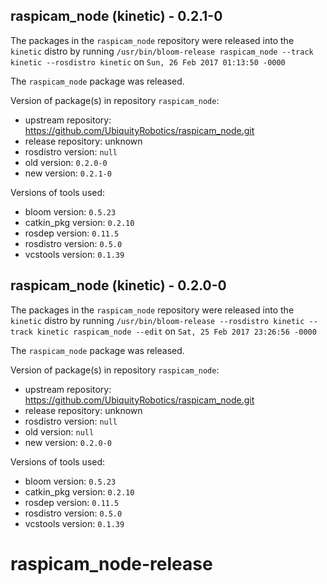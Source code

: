 ## raspicam_node (kinetic) - 0.2.1-0

The packages in the `raspicam_node` repository were released into the `kinetic` distro by running `/usr/bin/bloom-release raspicam_node --track kinetic --rosdistro kinetic` on `Sun, 26 Feb 2017 01:13:50 -0000`

The `raspicam_node` package was released.

Version of package(s) in repository `raspicam_node`:

- upstream repository: https://github.com/UbiquityRobotics/raspicam_node.git
- release repository: unknown
- rosdistro version: `null`
- old version: `0.2.0-0`
- new version: `0.2.1-0`

Versions of tools used:

- bloom version: `0.5.23`
- catkin_pkg version: `0.2.10`
- rosdep version: `0.11.5`
- rosdistro version: `0.5.0`
- vcstools version: `0.1.39`


## raspicam_node (kinetic) - 0.2.0-0

The packages in the `raspicam_node` repository were released into the `kinetic` distro by running `/usr/bin/bloom-release --rosdistro kinetic --track kinetic raspicam_node --edit` on `Sat, 25 Feb 2017 23:26:56 -0000`

The `raspicam_node` package was released.

Version of package(s) in repository `raspicam_node`:

- upstream repository: https://github.com/UbiquityRobotics/raspicam_node.git
- release repository: unknown
- rosdistro version: `null`
- old version: `null`
- new version: `0.2.0-0`

Versions of tools used:

- bloom version: `0.5.23`
- catkin_pkg version: `0.2.10`
- rosdep version: `0.11.5`
- rosdistro version: `0.5.0`
- vcstools version: `0.1.39`


# raspicam_node-release
